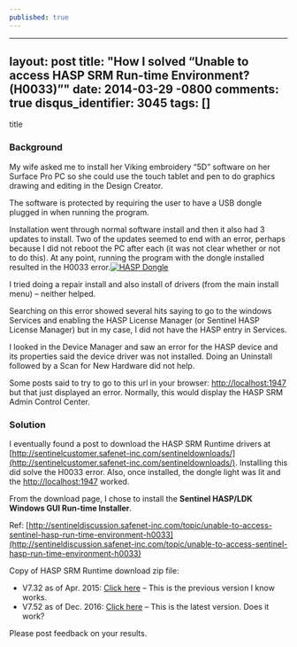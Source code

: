```yaml
---
published: true
---
```

---
layout: post
title: "How I solved “Unable to access HASP SRM Run-time Environment? (H0033)”"
date: 2014-03-29 -0800
comments: true
disqus_identifier: 3045
tags: []
---
title

### Background

My wife asked me to install her Viking embroidery “5D” software on her
Surface Pro PC so she could use the touch tablet and pen to do graphics
drawing and editing in the Design Creator.

The software is protected by requiring the user to have a USB dongle
plugged in when running the program.

Installation went through normal software install and then it also had 3
updates to install. Two of the updates seemed to end with an error,
perhaps because I did not reboot the PC after each (it was not clear
whether or not to do this). At any point, running the program with the
dongle installed resulted in the H0033 error.[![HASP
Dongle](/images/blogs_webguild_com/Windows-Live-Writer/How-do-I-resolve-the-message-Unable-to-a_EDD5/HASPDongle_thumb.png "HASP Dongle")](/images/blogs_webguild_com/Windows-Live-Writer/How-do-I-resolve-the-message-Unable-to-a_EDD5/HASPDongle_2.png)

I tried doing a repair install and also install of drivers (from the
main install menu) – neither helped.

Searching on this error showed several hits saying to go to the windows
Services and enabling the HASP License Manager (or Sentinel HASP License
Manager) but in my case, I did not have the HASP entry in Services.

I looked in the Device Manager and saw an error for the HASP device and
its properties said the device driver was not installed. Doing an
Uninstall followed by a Scan for New Hardware did not help.

Some posts said to try to go to this url in your browser:
<http://localhost:1947> but that just displayed an error. Normally, this
would display the HASP SRM Admin Control Center. 

### Solution

I eventually found a post to download the HASP SRM Runtime drivers at
[http://sentinelcustomer.safenet-inc.com/sentineldownloads/](http://sentinelcustomer.safenet-inc.com/sentineldownloads/).
Installing this did solve the H0033 error. Also, once installed, the
dongle light was lit and the <http://localhost:1947> worked.

From the download page, I chose to install the **Sentinel HASP/LDK
Windows GUI Run-time Installer**.

Ref:
[http://sentineldiscussion.safenet-inc.com/topic/unable-to-access-sentinel-hasp-run-time-environment-h0033](http://sentineldiscussion.safenet-inc.com/topic/unable-to-access-sentinel-hasp-run-time-environment-h0033)

Copy of HASP SRM Runtime download zip file:

-   V7.32 as of Apr. 2015: [Click
    here](http://www.webguild.com/data/Sentinel_LDK_Run-time_setup-V7.32.zip)
    – This is the previous version I know works.
-   V7.52 as of Dec. 2016: [Click
    here](http://www.webguild.com/data/Sentinel_LDK_Run-time_setup-V7.52.zip)
    – This is the latest version. Does it work?


Please post feedback on your results.
